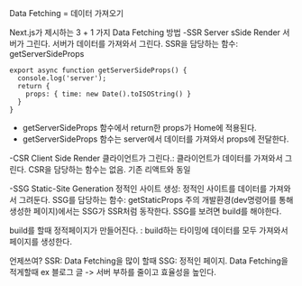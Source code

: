 Data Fetching = 데이터 가져오기

Next.js가 제시하는 3 + 1 가지 Data Fetching 방법
-SSR
Server sSide Render
서버가 그린다.
서버가 데이터를 가져와서 그린다.
SSR을 담당하는 함수: getServerSideProps

```
export async function getServerSideProps() {
  console.log('server');
  return {
    props: { time: new Date().toISOString() }
  }
}
```

- getServerSideProps 함수에서 return한 props가 Home에 적용된다.
- getServerSideProps 함수는 server에서 데이터를 가져와서 props에 전달한다.

-CSR
Client Side Render
클라이언트가 그린다.: 클라이언트가 데이터를 가져와서 그린다.
CSR을 담당하는 함수는 없음. 기존 리액트와 동일

-SSG
Static-Site Generation
정적인 사이트 생성: 정적인 사이트를 데이터를 가져와서 그려둔다.
SSG를 담당하는 함수: getStaticProps
주의
개발환경(dev명령어를 통해 생성한 페이지)에서는 SSG가 SSR처럼 동작한다.
SSG를 보려면 build를 해야한다.

build를 할때 정적페이지가 만들어진다. : build하는 타이밍에 데이터를 모두 가져와서 페이지를 생성한다.

언제쓰여?
SSR: Data Fetching을 많이 할때
SSG: 정적인 페이지. Data Fetching을 적게할때 ex 블로그 글 -> 서버 부하를 줄이고 효율성을 높인다.
